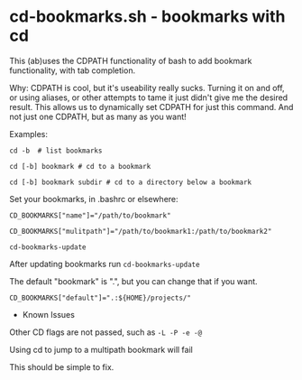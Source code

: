 # cd-bookmarks.sh - bookmarks with cd


This (ab)uses the CDPATH functionality of bash to add bookmark functionality, with tab completion.

Why:  CDPATH is cool, but it's useability really sucks.  Turning it on and off, or using aliases, or other attempts to tame it just didn't give me the desired result.  This allows us to dynamically set CDPATH for just this command.  And not just one CDPATH, but as many as you want!

Examples:

    cd -b  # list bookmarks

    cd [-b] bookmark # cd to a bookmark

    cd [-b] bookmark subdir # cd to a directory below a bookmark


Set your bookmarks, in .bashrc or elsewhere:

    CD_BOOKMARKS["name"]="/path/to/bookmark"

    CD_BOOKMARKS["mulitpath"]="/path/to/bookmark1:/path/to/bookmark2"

    cd-bookmarks-update

After updating bookmarks run `cd-bookmarks-update`

The default "bookmark" is ".", but you can change that if you want.

    CD_BOOKMARKS["default"]=".:${HOME}/projects/"

* Known Issues

Other CD flags are not passed, such as `-L -P -e -@`

Using cd to jump to a multipath bookmark will fail

This should be simple to fix.
